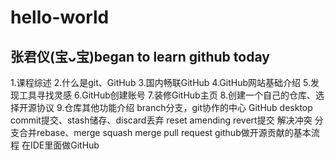 # hello-world
## 张君仪(宝ᴗ宝)began to learn github today
1.课程综述
2.什么是git、GitHub
3.国内畅联GitHub
4.GitHub网站基础介绍
5.发现工具寻找灵感
6.GitHub创建账号
7.装修GitHub主页
8.创建一个自己的仓库、选择开源协议
9.仓库其他功能介绍
branch分支，git协作的中心
GitHub desktop
commit提交、stash储存、discard丢弃
reset amending revert提交
解决冲突
分支合并rebase、merge squash merge
pull request
github做开源贡献的基本流程
在IDE里面做GitHub
